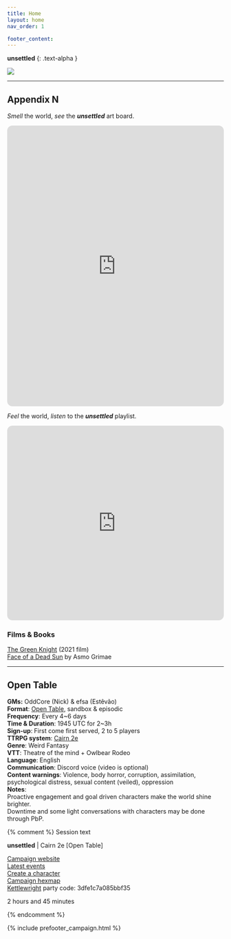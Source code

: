 ```yaml
---
title: Home
layout: home
nav_order: 1

footer_content:
---
```


**unsettled**
{: .text-alpha }

![](https://i.imgur.com/jrDqZJV.png)



---
## Appendix N

*Smell* the world, *see* the ***unsettled*** art board.

<iframe style="border-radius:12px" src="https://petracoding.github.io/pinterest/board.html?link=estevaoseco/unsettled/&hideHeader=1&hideFooter=1&transparent=1" width="100%" height="652" frameBorder="0" style="color-scheme: site" allowfullscreen=""></iframe>

*Feel* the world, *listen* to the ***unsettled*** playlist.

<iframe style="border-radius:12px" src="https://open.spotify.com/embed/playlist/2PL9qS68ckXkKLzheF8YsB?utm_source=generator&theme=1" width="100%" height="452" frameBorder="0" allowfullscreen="" allow="autoplay; clipboard-write; encrypted-media; fullscreen; picture-in-picture" loading="lazy"></iframe>

### Films & Books

[The Green Knight](https://www.imdb.com/title/tt9243804/) (2021 film)  
[Face of a Dead Sun](https://asmogrimae.com/) by Asmo Grimae

---
## Open Table

**GMs:** OddCore (Nick) & efsa (Estêvão)  
**Format**: [Open Table](https://www.thearcanelibrary.com/blogs/shadowdark-blog/open-table-how-the-creators-of-d-d-ran-their-games?srsltid=AfmBOoqNYWIzVWFjQKEoyumD4NTcFvhdkiVGQgaluf5LKmkS3-ORyFI7), sandbox & episodic  
**Frequency**: Every 4~6 days  
**Time & Duration**: 1945 UTC for 2~3h  
**Sign-up**: First come first served, 2 to 5 players  
**TTRPG system**: [Cairn 2e](https://cairnrpg.com/second-edition/)  
**Genre**: Weird Fantasy  
**VTT**: Theatre of the mind + Owlbear Rodeo  
**Language**: English  
**Communication**: Discord voice (video is optional)  
**Content warnings**: Violence, body horror, corruption, assimilation, psychological distress, sexual content (veiled), oppression  
**Notes**:  
Proactive engagement and goal driven characters make the world shine brighter.  
Downtime and some light conversations with characters may be done through PbP.

{% comment %} Session text

**unsettled** | Cairn 2e [Open Table]

[Campaign website](https://terra-campaigns.github.io/unsettled/)  
[Latest events](https://terra-campaigns.github.io/unsettled/#timeline-of-events)  
[Create a character](https://terra-campaigns.github.io/unsettled/systems/#character-generation)  
[Campaign hexmap](https://www.owlbear.rodeo/room/yxcSrOn0eZ_r/Unsettled)  
[Kettlewright](https://kettlewright.com/) party code: 3dfe1c7a085bbf35

2 hours and 45 minutes

{% endcomment %}

{% include prefooter_campaign.html %}
